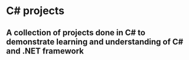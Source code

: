 # C# projects #
## A collection of projects done in C# to demonstrate learning and understanding of C# and .NET framework ##
